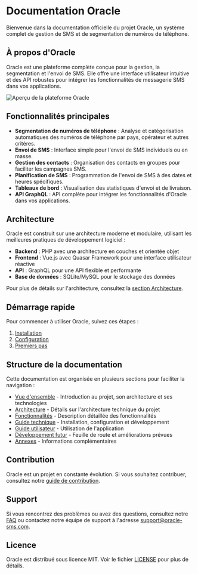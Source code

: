 # Documentation Oracle

Bienvenue dans la documentation officielle du projet Oracle, un système complet de gestion de SMS et de segmentation de numéros de téléphone.

## À propos d'Oracle

Oracle est une plateforme complète conçue pour la gestion, la segmentation et l'envoi de SMS. Elle offre une interface utilisateur intuitive et des API robustes pour intégrer les fonctionnalités de messagerie SMS dans vos applications.

![Aperçu de la plateforme Oracle](./assets/oracle-overview.png)

## Fonctionnalités principales

- **Segmentation de numéros de téléphone** : Analyse et catégorisation automatiques des numéros de téléphone par pays, opérateur et autres critères.
- **Envoi de SMS** : Interface simple pour l'envoi de SMS individuels ou en masse.
- **Gestion des contacts** : Organisation des contacts en groupes pour faciliter les campagnes SMS.
- **Planification de SMS** : Programmation de l'envoi de SMS à des dates et heures spécifiques.
- **Tableaux de bord** : Visualisation des statistiques d'envoi et de livraison.
- **API GraphQL** : API complète pour intégrer les fonctionnalités d'Oracle dans vos applications.

## Architecture

Oracle est construit sur une architecture moderne et modulaire, utilisant les meilleures pratiques de développement logiciel :

- **Backend** : PHP avec une architecture en couches et orientée objet
- **Frontend** : Vue.js avec Quasar Framework pour une interface utilisateur réactive
- **API** : GraphQL pour une API flexible et performante
- **Base de données** : SQLite/MySQL pour le stockage des données

Pour plus de détails sur l'architecture, consultez la [section Architecture](02-architecture/).

## Démarrage rapide

Pour commencer à utiliser Oracle, suivez ces étapes :

1. [Installation](04-technical-guide/01-installation.md)
2. [Configuration](04-technical-guide/02-configuration.md)
3. [Premiers pas](05-user-guide/01-getting-started.md)

## Structure de la documentation

Cette documentation est organisée en plusieurs sections pour faciliter la navigation :

- [Vue d'ensemble](01-overview/) - Introduction au projet, son architecture et ses technologies
- [Architecture](02-architecture/) - Détails sur l'architecture technique du projet
- [Fonctionnalités](03-features/) - Description détaillée des fonctionnalités
- [Guide technique](04-technical-guide/) - Installation, configuration et développement
- [Guide utilisateur](05-user-guide/) - Utilisation de l'application
- [Développement futur](06-future-development/) - Feuille de route et améliorations prévues
- [Annexes](07-appendices/) - Informations complémentaires

## Contribution

Oracle est un projet en constante évolution. Si vous souhaitez contribuer, consultez notre [guide de contribution](07-appendices/05-contributing.md).

## Support

Si vous rencontrez des problèmes ou avez des questions, consultez notre [FAQ](07-appendices/02-faq.md) ou contactez notre équipe de support à l'adresse support@oracle-sms.com.

## Licence

Oracle est distribué sous licence MIT. Voir le fichier [LICENSE](07-appendices/06-license.md) pour plus de détails.
